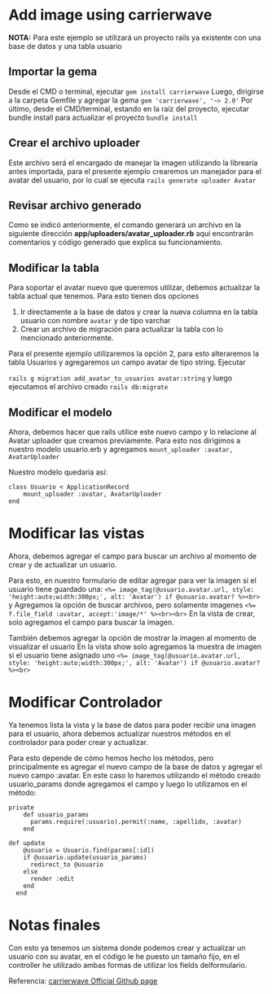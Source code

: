 # Add image using carrierwave

**NOTA:**
	Para este ejemplo se utilizará un proyecto rails ya existente con una base de datos y una tabla usuario

## Importar la gema

Desde el CMD o terminal, ejecutar 
`gem install carrierwave`
Luego, dirigirse a la carpeta Gemfile y agregar la gema
`gem 'carrierwave', '~> 2.0'`
Por último, desde el CMD/terminal, estando en la raíz del proyecto, ejecutar bundle install para actualizar el proyecto
`bundle install`

## Crear el archivo uploader

Este archivo será el encargado de manejar la imagen utilizando la librearía antes importada, para el presente ejemplo crearemos un manejador para el avatar del usuario, por lo cual se ejecuta
`rails generate uploader Avatar`

## Revisar archivo generado

Como se indicó anteriormente, el comando generará un archivo en la siguiente dirección **app/uploaders/avatar_uploader.rb** aquí encontrarán comentarios y código generado que explica su funcionamiento.

## Modificar la tabla

Para soportar el avatar nuevo que queremos utilizar, debemos actualizar la tabla actual que tenemos. Para esto tienen dos opciones

1. Ir directamente a la base de datos y crear la nueva columna en la tabla usuario con nombre `avatar` y de tipo varchar
2. Crear un archivo de migración para actualizar la tabla con lo mencionado anteriormente.

Para el presente ejemplo utilizaremos la opción 2, para esto alteraremos la tabla Usuarios y agregaremos un campo avatar de tipo string. Ejecutar

`rails g migration add_avatar_to_usuarios avatar:string`
y luego ejecutamos el archivo creado
`rails db:migrate`

## Modificar el modelo

Ahora, debemos hacer que rails utilice este nuevo campo y lo relacione al Avatar uploader que creamos previamente. Para esto nos dirigimos a nuestro modelo usuario.erb y agregamos
`mount_uploader :avatar, AvatarUploader`

Nuestro modelo quedaría así:
```
class Usuario < ApplicationRecord
	mount_uploader :avatar, AvatarUploader
end
```

# Modificar las vistas

Ahora, debemos agregar el campo para buscar un archivo al momento de crear y de actualizar un usuario.

Para esto, en nuestro formulario de editar agregar para ver la imagen si el usuario tiene guardado una:
  `<%= image_tag(@usuario.avatar.url, style: 'height:auto;width:300px;', alt: 'Avatar') if @usuario.avatar? %><br>`
 y Agregamos la opción de buscar archivos, pero solamente imagenes
  `<%= f.file_field :avatar, accept:'image/*' %><br><br>`
En la vista de crear, solo agregamos el campo  para buscar la imagen.

También debemos agregar la opción de mostrar la imagen al momento de visualizar el usuario
En la vista show solo agregamos la muestra de imagen si el usuario tiene asignado uno
`<%= image_tag(@usuario.avatar.url, style: 'height:auto;width:300px;', alt: 'Avatar') if @usuario.avatar? %><br>`

# Modificar Controlador
Ya tenemos lista la vista y la base de datos para poder recibir una imagen para el usuario, ahora debemos actualizar nuestros métodos en el controlador para poder crear y actualizar.

Para esto depende de cómo hemos hecho los métodos, pero principalmente es agregar el nuevo campo de la base de datos y agregar el nuevo campo :avatar. En este caso lo haremos utilizando el método creado usuario_params donde agregamos el campo y luego lo utilizamos en el método:
```
private
  	def usuario_params
      params.require(:usuario).permit(:name, :apellido, :avatar)
    end
```
```
def update
  	@usuario = Usuario.find(params[:id])
  	if @usuario.update(usuario_params)
      redirect_to @usuario
    else
      render :edit
    end
  end
 ```

# Notas finales

Con esto ya tenemos un sistema donde podemos crear y actualizar un usuario con su avatar, en el código  le he puesto un tamaño fijo,  en el controller he utilizado ambas formas de utilizar los fields delformulario.

Referencia: [carrierwave Official Github page](https://github.com/carrierwaveuploader/carrierwave "carrierwave's Homepage")
